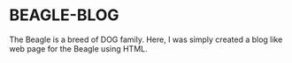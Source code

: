 # BEAGLE-BLOG
The Beagle is a breed of DOG family. Here, I was simply created a blog like web page for the Beagle using HTML.
